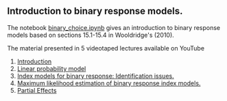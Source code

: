 ## Introduction to binary response models. 
The notebook [binary_choice.ipynb](https://github.com/bschjerning/metrics2021/blob/main/10_binary_response/binary_choice.ipynb) gives an introduction to binary response models based on sections 15.1-15.4 in Wooldridge's (2010). 

The material presented in 5 videotaped lectures available on YouTube

1. [Introduction](https://youtu.be/muER_OevcIs)
2. [Linear probability model](https://youtu.be/0QVbFbtNqW4)
3. [Index models for binary response: Identification issues.](https://youtu.be/WfzM5v9IVJM)
4. [Maximum likelihood estimation of binary response index models.](https://youtu.be/6Z4_DtY5Bng)
5. [Partial Effects](https://youtu.be/-T3VeZVb5P8)
